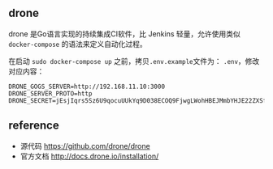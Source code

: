 ## drone

drone 是Go语言实现的持续集成CI软件，比 Jenkins 轻量，允许使用类似 `docker-compose` 的语法来定义自动化过程。

在启动 `sudo docker-compose up` 之前，拷贝`.env.example`文件为： `.env`，修改对应内容：

```
DRONE_GOGS_SERVER=http://192.168.11.10:3000
DRONE_SERVER_PROTO=http
DRONE_SECRET=jEsjIqrs5Sz6U9qocuUUkYq9D038ECOQ9FjwgLWohHBEJMmbYHJE22ZXSf7G5AQw
```

## reference

- 源代码 <https://github.com/drone/drone>
- 官方文档 <http://docs.drone.io/installation/>
